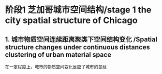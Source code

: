 


# 阶段1 芝加哥城市空间结构/stage 1 the city spatial structure of Chicago
## 1. 城市物质空间连续距离聚类下空间结构变化 /Spatial structure changes under continuous distances clustering of urban material space
在一定程度上，城市的物质空间变化反应了城市的蔓延
<!--stackedit_data:
eyJoaXN0b3J5IjpbLTc5NzMwNDUwMCw3Njk3NzEzMTAsLTIwOD
kwNTcwMTgsLTE2MTA5OTY1MjMsLTE3MzAyNjUxMjddfQ==
-->